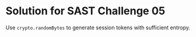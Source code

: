 # Solution for SAST Challenge 05

Use `crypto.randomBytes` to generate session tokens with sufficient entropy.
